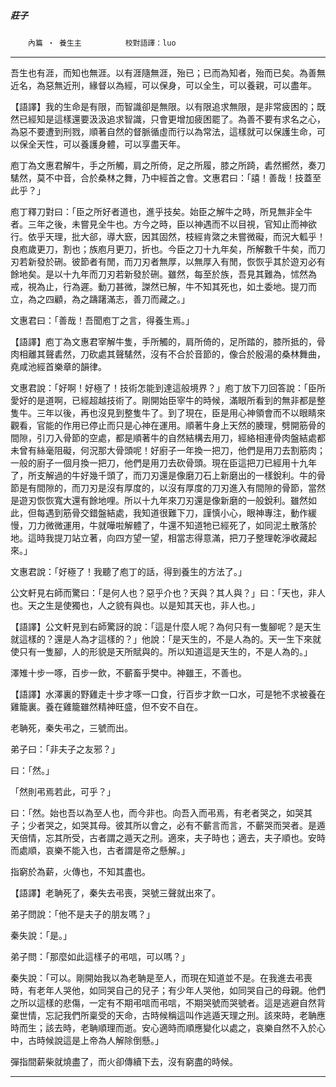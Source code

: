 

##### 莊子
　　`內篇 ‧ 養生主`　　　　　`校對語譯：luo`

* * *

吾生也有涯，而知也無涯。以有涯隨無涯，殆已；已而為知者，殆而已矣。為善無近名，為惡無近刑，緣督以為經，可以保身，可以全生，可以養親，可以盡年。

【語譯】我的生命是有限，而智識卻是無限。以有限追求無限，是非常疲困的；既然已經知是這樣還要汲汲追求智識，只會更增加疲困罷了。為善不要有求名之心，為惡不要遭到刑戮，順著自然的督脈循虛而行以為常法，這樣就可以保護生命，可以保全天性，可以養護身體，可以享盡天年。

庖丁為文惠君解牛，手之所觸，肩之所倚，足之所履，膝之所踦，砉然嚮然，奏刀騞然，莫不中音，合於桑林之舞，乃中經首之會。文惠君曰：「譆！善哉！技蓋至此乎？」

庖丁釋刀對曰：「臣之所好者道也，進乎技矣。始臣之解牛之時，所見無非全牛者。三年之後，未嘗見全牛也。方今之時，臣以神遇而不以目視，官知止而神欲行。依乎天理，批大郤，導大窾，因其固然，枝經肯綮之未嘗微礙，而況大軱乎！良庖歲更刀，割也；族庖月更刀，折也。今臣之刀十九年矣，所解數千牛矣，而刀刃若新發於硎。彼節者有閒，而刀刃者無厚，以無厚入有閒，恢恢乎其於遊刃必有餘地矣。是以十九年而刀刃若新發於硎。雖然，每至於族，吾見其難為，怵然為戒，視為止，行為遲。動刀甚微，謋然已解，牛不知其死也，如土委地。提刀而立，為之四顧，為之躊躇滿志，善刀而藏之。」

文惠君曰：「善哉！吾聞庖丁之言，得養生焉。」

【語譯】庖丁為文惠君宰解牛隻，手所觸的，肩所倚的，足所踏的，膝所抵的，骨肉相離其聲砉然，刀砍處其聲騞然，沒有不合於音節的，像合於殷湯的桑林舞曲，堯咸池經首樂章的韻律。

文惠君說：「好啊！好極了！技術怎能到達這般境界？」庖丁放下刀回答說：「臣所愛好的是道啊，已經超越技術了。剛開始臣宰牛的時候，滿眼所看到的無非都是整隻牛。三年以後，再也沒見到整隻牛了。到了現在，臣是用心神領會而不以眼睛來觀看，官能的作用已停止而只是心神在運用。順著牛身上天然的腠理，劈開筋骨的間隙，引刀入骨節的空處，都是順著牛的自然結構去用刀，經絡相連骨肉盤結處都未曾有絲毫阻礙，何況那大骨頭呢！好廚子一年換一把刀，他們是用刀去割筋肉；一般的廚子一個月換一把刀，他們是用刀去砍骨頭。現在臣這把刀已經用十九年了，所支解過的牛好幾千頭了，而刀刃還是像磨刀石上新磨出的一樣銳利。牛的骨節是有間隙的，而刀刃是沒有厚度的，以沒有厚度的刀刃進入有間隙的骨節，當然是遊刃恢恢寬大還有餘地哩。所以十九年來刀刃還是像新磨的一般銳利。雖然如此，但每遇到筋骨交錯盤結處，我知道很難下刀，謹慎小心，眼神專注，動作緩慢，刀力微微運用，牛就嘩啦解體了，牛還不知道牠已經死了，如同泥土散落於地。這時我提刀站立著，向四方望一望，相當志得意滿，把刀子整理乾淨收藏起來。」

文惠君說：「好極了！我聽了庖丁的話，得到養生的方法了。」

公文軒見右師而驚曰：「是何人也？惡乎介也？天與？其人與？」曰：「天也，非人也。天之生是使獨也，人之貌有與也。以是知其天也，非人也。」

【語譯】公文軒見到右師驚訝的說：「這是什麼人呢？為何只有一隻腳呢？是天生就這樣的？還是人為才這樣的？」他說：「是天生的，不是人為的。天一生下來就使只有一隻腳，人的形貌是天所賦與的。所以知道這是天生的，不是人為的。」

澤雉十步一啄，百步一飲，不蘄畜乎樊中。神雖王，不善也。

【語譯】水澤裏的野雞走十步才啄一口食，行百步才飲一口水，可是牠不求被養在雞籠裏。養在雞籠雖然精神旺盛，但不安不自在。

老聃死，秦失弔之，三號而出。

弟子曰：「非夫子之友邪？」

曰：「然。」

「然則弔焉若此，可乎？」

曰：「然。始也吾以為至人也，而今非也。向吾入而弔焉，有老者哭之，如哭其子；少者哭之，如哭其母。彼其所以會之，必有不蘄言而言，不蘄哭而哭者。是遁天倍情，忘其所受，古者謂之遁天之刑。適來，夫子時也；適去，夫子順也。安時而處順，哀樂不能入也，古者謂是帝之懸解。」

指窮於為薪，火傳也，不知其盡也。

【語譯】老聃死了，秦失去弔喪，哭號三聲就出來了。

弟子問說：「他不是夫子的朋友嗎？」

秦失說：「是。」

弟子問：「那麼如此這樣子的弔唁，可以嗎？」

秦失說：「可以。剛開始我以為老聃是至人，而現在知道並不是。在我進去弔喪時，有老年人哭他，如同哭自己的兒子；有少年人哭他，如同哭自己的母親。他們之所以這樣的悲傷，一定有不期弔唁而弔唁，不期哭號而哭號者。這是逃避自然背棄世情，忘記我們所稟受的天命，古時候稱這叫作逃遁天理之刑。該來時，老聃應時而生；該去時，老聃順理而逝。安心適時而順應變化以處之，哀樂自然不入於心中，古時候說這是上帝為人解除倒懸。」

彈指間薪柴就燒盡了，而火卻傳續下去，沒有窮盡的時候。

* * *


